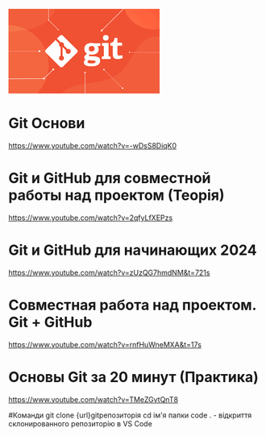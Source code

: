 ![катинка](images/git.png)

# Git Основи
https://www.youtube.com/watch?v=-wDsS8DiqK0

# Git и GitHub для совместной работы над проектом (Теорія)

https://www.youtube.com/watch?v=2qfyLfXEPzs

# Git и GitHub для начинающих 2024

https://www.youtube.com/watch?v=zUzQG7hmdNM&t=721s

# Совместная работа над проектом. Git + GitHub

https://www.youtube.com/watch?v=rnfHuWneMXA&t=17s

# Основы Git за 20 минут (Практика)

https://www.youtube.com/watch?v=TMeZGvtQnT8

#Команди
git clone {url}gitрепозиторія
cd ім'я папки 
code . - відкриття склонированного репозиторію в VS Code
